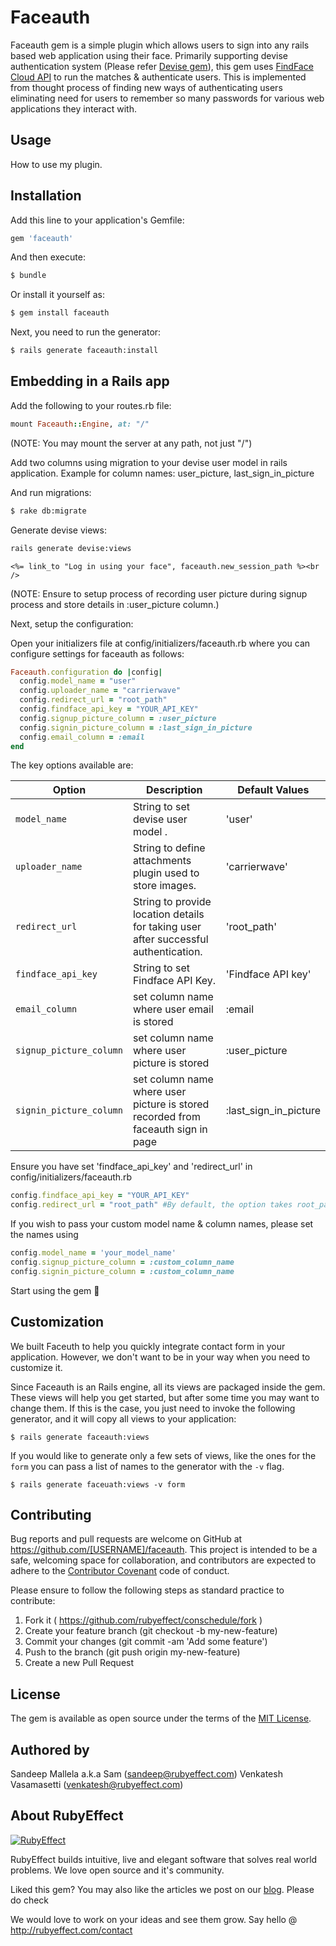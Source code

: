 # Faceauth
Faceauth gem is a simple plugin which allows users to sign into any rails based web application using their face. Primarily supporting devise authentication system (Please refer [Devise gem](https://github.com/plataformatec/devise)), this gem uses [FindFace Cloud API](https://findface.pro/en/) to run the matches & authenticate users. This is implemented from thought process of finding new ways of authenticating users eliminating need for users to remember so many passwords for various web applications they interact with.  

## Usage
How to use my plugin.

## Installation
Add this line to your application's Gemfile:

```ruby
gem 'faceauth'
```

And then execute:
```bash
$ bundle
```

Or install it yourself as:
```bash
$ gem install faceauth
```

Next, you need to run the generator:
```bash
$ rails generate faceauth:install
```


## Embedding in a Rails app

Add the following to your routes.rb file:

``` ruby
mount Faceauth::Engine, at: "/"
```

(NOTE: You may mount the server at any path, not just "/")

Add two columns using migration to your devise user model in rails application. Example for column names: user_picture, last_sign_in_picture

And run migrations:

```bash
$ rake db:migrate
```

Generate devise views:

```bash
rails generate devise:views
```

``` erb
<%= link_to "Log in using your face", faceauth.new_session_path %><br />
```
(NOTE: Ensure to setup process of recording user picture during signup process and store details in :user_picture column.)

Next, setup the configuration:

Open your initializers file at config/initializers/faceauth.rb where you can configure settings for faceauth as follows:

```ruby
Faceauth.configuration do |config|
  config.model_name = "user"
  config.uploader_name = "carrierwave"
  config.redirect_url = "root_path"
  config.findface_api_key = "YOUR_API_KEY"
  config.signup_picture_column = :user_picture 
  config.signin_picture_column = :last_sign_in_picture
  config.email_column = :email
end 
```

The key options available are:

| Option                    | Description                                                                         | Default Values                              |
| -----------------         | -------------------------------                                                     | --------------------------------            |
| `model_name`              | String to set devise user model .                                                   | 'user'                                      |
| `uploader_name`           | String to define attachments plugin used to store images.                           | 'carrierwave'                               |
| `redirect_url`            | String to provide location details for taking user after successful authentication. | 'root_path'                                 |
| `findface_api_key`        | String to set Findface API Key.                                                     | 'Findface API key'                          |
| `email_column`            | set column name where user email is stored                                          | :email                                      |
| `signup_picture_column`   | set column name where user picture is stored                                        | :user_picture                               |
| `signin_picture_column`   | set column name where user picture is stored recorded from faceauth sign in page    | :last_sign_in_picture                       |


Ensure you have set 'findface_api_key' and 'redirect_url' in config/initializers/faceauth.rb
```ruby
config.findface_api_key = "YOUR_API_KEY"
config.redirect_url = "root_path" #By default, the option takes root_path of your rails application. 
```
If you wish to pass your custom model name & column names, please set the names using
```ruby
config.model_name = 'your_model_name' 
config.signup_picture_column = :custom_column_name
config.signin_picture_column = :custom_column_name                                  
```

Start using the gem 🙂

## Customization

We built Faceuth to help you quickly integrate contact form in your application. However, we don't want to be in your way when you need to customize it.

Since Faceauth is an Rails engine, all its views are packaged inside the gem. These views will help you get started, but after some time you may want to change them. If this is the case, you just need to invoke the following generator, and it will copy all views to your application:

```console
$ rails generate faceauth:views
```

If you would like to generate only a few sets of views, like the ones for the `form`
you can pass a list of names to the generator with the `-v` flag.

```console
$ rails generate faceuath:views -v form
```


## Contributing

Bug reports and pull requests are welcome on GitHub at https://github.com/[USERNAME]/faceauth. This project is intended to be a safe, welcoming space for collaboration, and contributors are expected to adhere to the [Contributor Covenant](http://contributor-covenant.org) code of conduct.

Please ensure to follow the following steps as standard practice to contribute:

1. Fork it ( https://github.com/rubyeffect/conschedule/fork )
2. Create your feature branch (git checkout -b my-new-feature)
3. Commit your changes (git commit -am 'Add some feature')
4. Push to the branch (git push origin my-new-feature)
5. Create a new Pull Request



## License

The gem is available as open source under the terms of the [MIT License](http://opensource.org/licenses/MIT).

## Authored by

Sandeep Mallela a.k.a Sam (sandeep@rubyeffect.com)
Venkatesh Vasamasetti (venkatesh@rubyeffect.com)

## About RubyEffect

<a href="http://www.rubyeffect.com" target="_blank">
  <img src="http://blog.rubyeffect.com/wp-content/uploads/2015/05/cropped-re_original_logo.png" alt="RubyEffect">
</a>

RubyEffect builds intuitive, live and elegant software that solves real world problems. We love open source and it's community.

Liked this gem? You may also like the articles we post on our [blog](http://blog.rubyeffect.com). Please do check

We would love to work on your ideas and see them grow. Say hello @ http://rubyeffect.com/contact